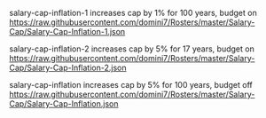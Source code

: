 salary-cap-inflation-1 increases cap by 1% for 100 years, budget on
https://raw.githubusercontent.com/domini7/Rosters/master/Salary-Cap/Salary-Cap-Inflation-1.json

salary-cap-inflation-2 increases cap by 5% for 17 years, budget on
https://raw.githubusercontent.com/domini7/Rosters/master/Salary-Cap/Salary-Cap-Inflation-2.json

salary-cap-inflation increases cap by 5% for 100 years, budget off
https://raw.githubusercontent.com/domini7/Rosters/master/Salary-Cap/Salary-Cap-Inflation.json